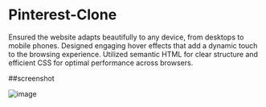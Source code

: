 # Pinterest-Clone
Ensured the website adapts beautifully to any device, from desktops to mobile phones. Designed engaging hover effects that add a dynamic touch to the browsing experience.
Utilized semantic HTML for clear structure and efficient CSS for optimal performance across browsers.

##screenshot

![image](https://github.com/brishtii/Pinterest-Clone/assets/91140111/0bc258e0-5ba7-4dad-8243-1576b1e0cc14)
